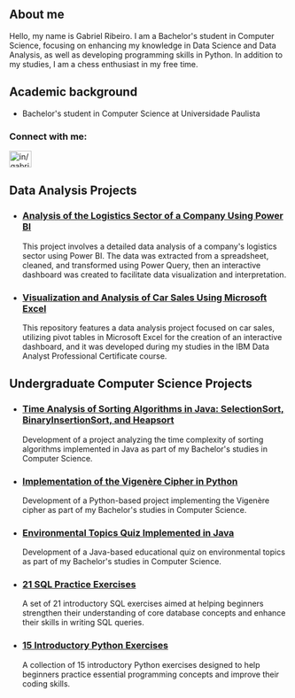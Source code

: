 ## About me 
Hello, my name is Gabriel Ribeiro. I am a Bachelor's student in Computer Science, focusing on enhancing my knowledge in Data Science and Data Analysis, as well as developing programming skills in Python. In addition to my studies, I am a chess enthusiast in my free time.

## Academic background 
- Bachelor's student in Computer Science at Universidade Paulista

<h3 align="left">Connect with me:</h3>
<p align="left">
<a href=https://www.linkedin.com/in/gabriel-ribeiro-data target="blank"><img align="center" src="https://raw.githubusercontent.com/rahuldkjain/github-profile-readme-generator/master/src/images/icons/Social/linked-in-alt.svg" alt="in/gabrielribeiro-br" height="30" width="40" /></a>
</p>

## Data Analysis Projects

* ### [Analysis of the Logistics Sector of a Company Using Power BI](https://github.com/gabriel-ribeiro-data/Analysis-of-the-Logistics-Sector)

  This project involves a detailed data analysis of a company's logistics sector using Power BI. The data was extracted from a spreadsheet, cleaned, and transformed using Power Query, then an interactive dashboard was created to facilitate data visualization and interpretation.

* ### [Visualization and Analysis of Car Sales Using Microsoft Excel](https://github.com/gabriel-ribeiro-data/Visualization-and-Analysis-of-Car-Sales)

  This repository features a data analysis project focused on car sales, utilizing pivot tables in Microsoft Excel for the creation of an interactive dashboard, and it was developed during my studies in the IBM Data Analyst Professional Certificate course.

## Undergraduate Computer Science Projects

* ### [Time Analysis of Sorting Algorithms in Java: SelectionSort, BinaryInsertionSort, and Heapsort](https://github.com/gabriel-ribeiro-data/Sorting-Algorithms-Time-Analysis)

  Development of a project analyzing the time complexity of sorting algorithms implemented in Java as part of my Bachelor's studies in Computer Science.

* ### [Implementation of the Vigenère Cipher in Python](https://github.com/gabriel-ribeiro-data/Vigenere-Cipher-Python)

  Development of a Python-based project implementing the Vigenère cipher as part of my Bachelor's studies in Computer Science.

* ### [Environmental Topics Quiz Implemented in Java](https://github.com/gabriel-ribeiro-data/Java-Environmental-Quiz)

  Development of a Java-based educational quiz on environmental topics as part of my Bachelor's studies in Computer Science.

* ### [21 SQL Practice Exercises](https://github.com/gabriel-ribeiro-data/SQL-Exercises)
  A set of 21 introductory SQL exercises aimed at helping beginners strengthen their understanding of core database concepts and enhance their skills in writing SQL queries.
  
* ### [15 Introductory Python Exercises](https://github.com/gabriel-ribeiro-data/Python-Exercises)
  
  A collection of 15 introductory Python exercises designed to help beginners practice essential programming concepts and improve their coding skills.

  
